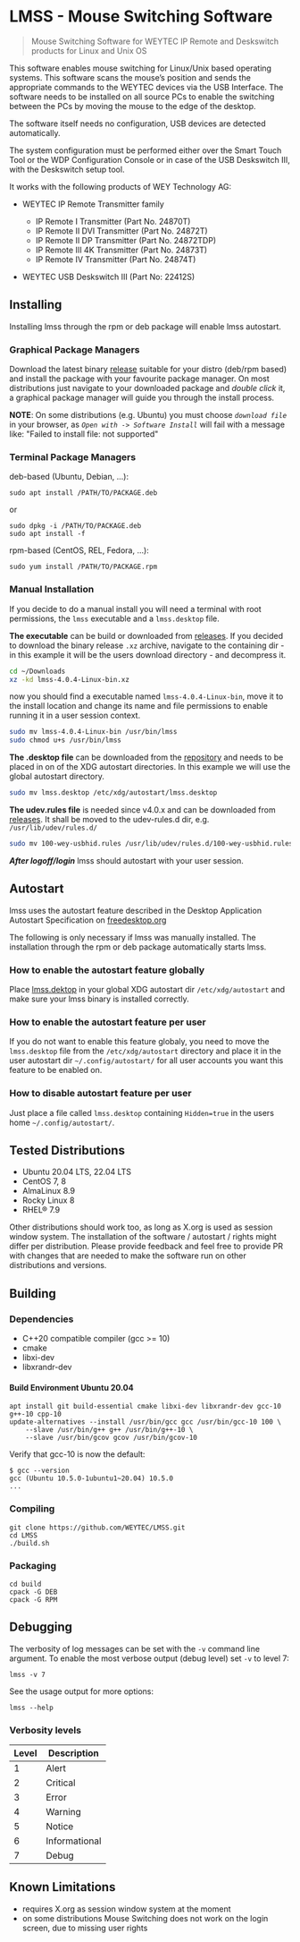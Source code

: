 # LMSS - Mouse Switching Software
> Mouse Switching Software for WEYTEC IP Remote and Deskswitch products for
> Linux and Unix OS


This software enables mouse switching for Linux/Unix based operating systems.
This software scans the mouse’s position and sends the appropriate commands to
the WEYTEC devices via the USB Interface.
The software needs to be installed on all source PCs to enable the switching
between the PCs by moving the mouse to the edge of the desktop.

The software itself needs no configuration, USB devices are detected
automatically.

The system configuration must be performed either over the Smart Touch Tool or
the WDP Configuration Console or in case of the USB Deskswitch III, with the
Deskswitch setup tool.

It works with the following products of WEY Technology AG:

- WEYTEC IP Remote Transmitter family
    * IP Remote I Transmitter (Part No. 24870T)
    * IP Remote II DVI Transmitter (Part No. 24872T)
    * IP Remote II DP Transmitter (Part No. 24872TDP)
    * IP Remote III 4K Transmitter (Part No. 24873T)
    * IP Remote IV Transmitter (Part No. 24874T)

- WEYTEC USB Deskswitch III (Part No: 22412S)

## Installing

Installing lmss through the rpm or deb package will enable lmss autostart.

### Graphical Package Managers

Download the latest binary [release](https://github.com/WEYTEC/LMSS/releases)
suitable for your distro (deb/rpm based) and install the package with  your
favourite package manager.
On most distributions just navigate to your downloaded package and _double
click_ it, a graphical package manager will guide you through the install
process.

**NOTE**: On some distributions (e.g. Ubuntu) you must choose _`download file`_
in your browser, as _`Open with -> Software Install`_ will fail with a message
like: "Failed to install file: not supported"

### Terminal Package Managers

deb-based (Ubuntu, Debian, ...): 

``` shell
sudo apt install /PATH/TO/PACKAGE.deb
```

or

``` shell
sudo dpkg -i /PATH/TO/PACKAGE.deb
sudo apt install -f
```

rpm-based (CentOS, REL, Fedora, ...): 

``` shell
sudo yum install /PATH/TO/PACKAGE.rpm
```

### Manual Installation

If you decide to do a manual install you will need a terminal with root
permissions, the `lmss` executable and a `lmss.desktop` file. 

**The executable** can be build or downloaded from
[releases](https://github.com/WEYTEC/LMSS/releases).
If you decided to download the binary release `.xz` archive, navigate to the
containing dir - in this example it will be the users download directory - and
decompress it.

```sh
cd ~/Downloads
xz -kd lmss-4.0.4-Linux-bin.xz
```

now you should find a executable named `lmss-4.0.4-Linux-bin`, move it to the
install location and change its name and file permissions to enable running it
in a user session context.

```sh
sudo mv lmss-4.0.4-Linux-bin /usr/bin/lmss
sudo chmod u+s /usr/bin/lmss
```

**The .desktop file** can be downloaded from the
[repository](https://github.com/WEYTEC/LMSS/blob/main/install/lmss.desktop) and
needs to be placed in on of the XDG autostart directories. In this example we
will use the global autostart directory.

```sh
sudo mv lmss.desktop /etc/xdg/autostart/lmss.desktop
```

**The udev.rules file** is needed since v4.0.x and can be downloaded from
[releases](https://github.com/WEYTEC/LMSS/releases). It shall be moved to the 
udev-rules.d dir, e.g. `/usr/lib/udev/rules.d/`

```sh
sudo mv 100-wey-usbhid.rules /usr/lib/udev/rules.d/100-wey-usbhid.rules
```

**_After logoff/login_** lmss should autostart with your user session.


## Autostart

lmss uses the autostart feature described in the Desktop Application Autostart
Specification on
[freedesktop.org](https://specifications.freedesktop.org/autostart-spec/0.5/index.html) 

The following is only necessary if lmss was manually installed. The installation
through the rpm or deb package automatically starts lmss.

### How to enable the autostart feature globally

Place
[lmss.dektop](https://github.com/WEYTEC/LMSS/blob/main/install/lmss.desktop) in
your global XDG autostart dir `/etc/xdg/autostart` and make sure your lmss
binary is installed correctly.

### How to enable the autostart feature per user

If you do not want to enable this feature globaly, you need to move the
`lmss.desktop` file from the `/etc/xdg/autostart` directory and place it in the
user autostart dir `~/.config/autostart/` for all user accounts you want this
feature to be enabled on.


### How to disable autostart feature per user

Just place a file called `lmss.desktop` containing `Hidden=true` in the users
home `~/.config/autostart/`.

## Tested Distributions

* Ubuntu 20.04 LTS, 22.04 LTS
* CentOS 7, 8
* AlmaLinux 8.9
* Rocky Linux 8
* RHEL® 7.9

Other distributions should work too, as long as X.org is used as session window
system. The installation of the software / autostart / rights might differ per
distribution. Please provide feedback and feel free to provide PR with changes
that are needed to make the software run on other distributions and versions.

## Building

### Dependencies
 - C++20 compatible compiler (gcc >= 10)
 - cmake
 - libxi-dev
 - libxrandr-dev

#### Build Environment Ubuntu 20.04

```shell
apt install git build-essential cmake libxi-dev libxrandr-dev gcc-10 g++-10 cpp-10
update-alternatives --install /usr/bin/gcc gcc /usr/bin/gcc-10 100 \
    --slave /usr/bin/g++ g++ /usr/bin/g++-10 \
    --slave /usr/bin/gcov gcov /usr/bin/gcov-10
```

Verify that gcc-10 is now the default:

```shell
$ gcc --version
gcc (Ubuntu 10.5.0-1ubuntu1~20.04) 10.5.0
...
```

### Compiling

``` shell
git clone https://github.com/WEYTEC/LMSS.git 
cd LMSS
./build.sh
```

### Packaging

``` shell
cd build
cpack -G DEB
cpack -G RPM
```

## Debugging

The verbosity of log messages can be set with the `-v` command line argument. To
enable the most verbose output (debug level) set `-v` to level 7:

``` shell
lmss -v 7
```

See the usage output for more options:

``` shell
lmss --help
```

### Verbosity levels

| Level | Description   |
|-------|---------------|
| 1     | Alert         |
| 2     | Critical      |
| 3     | Error         |
| 4     | Warning       |
| 5     | Notice        |
| 6     | Informational |
| 7     | Debug         |

## Known Limitations

* requires X.org as session window system at the moment
* on some distributions Mouse Switching does not work on the login screen, due to missing user rights

